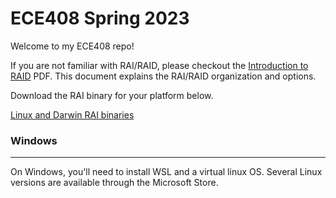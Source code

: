 # ECE408 Spring 2023

Welcome to my ECE408 repo!

If you are not familiar with RAI/RAID, please checkout the [Introduction to RAID](https://drive.google.com/file/d/1t6-uPgbCxi5zx0FKKG15nanXt7NX8zCP/view?usp=sharing) PDF. This document explains the RAI/RAID organization and options.

Download the RAI binary for your platform below.

[Linux and Darwin RAI binaries](https://drive.google.com/drive/folders/1Pp84x3So9OEHUwRHQVZcRP441wRsO-UV)

### Windows

****
On Windows, you'll need to install WSL and a virtual linux OS. Several Linux versions are available
through the Microsoft Store.
